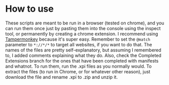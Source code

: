 # How to use
These scripts are meant to be run in a browser (tested on chrome), and you can run them once just by pasting them into the console using the inspect tool, or permanently by creating a chrome extension. I recommend using [Tampermonkey](https://www.tampermonkey.net/) because it's super easy. Remember to set the `@match` parameter to `*://*/*` to target all websites, if you want to do that. The names of the files are pretty self-explanatory, but assuming I remembered to, I added comments explaining what they do. Also, check the Completed Extensions branch for the ones that have been completed with manifests and whatnot. To run them, run the .xpi files as you normally would. To extract the files (to run in Chrome, or for whatever other reason), just download the file and rename .xpi to .zip and unzip it.
